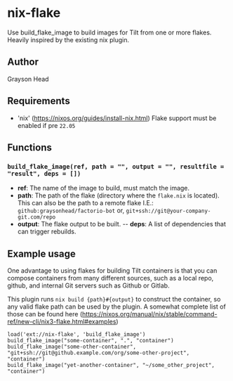 # nix-flake

Use build_flake_image to build images for Tilt from one or more flakes. Heavily inspired by the existing nix plugin.

## Author
Grayson Head

## Requirements

- 'nix' (https://nixos.org/guides/install-nix.html) Flake support must be enabled if pre `22.05`

## Functions

### `build_flake_image(ref, path = "", output = "", resultfile = "result", deps = [])`

- **ref**: The name of the image to build, must match the image.
- **path**: The path of the flake (directory where the `flake.nix` is located). This can also be the path to a remote flake I.E.: `github:graysonhead/factorio-bot` or, `git+ssh://git@your-company-git.com/repo`
- **output**: The flake output to be built.
-- **deps**: A list of dependencies that can trigger rebuilds.

## Example usage

One advantage to using flakes for building Tilt containers is that you can compose containers from many different sources, such as a local repo, github, and internal Git servers such as Github or Gitlab. 

This plugin runs `nix build {path}#{output}` to construct the container, so any valid flake path can be used by the plugin. A somewhat complete list of those can be found here (https://nixos.org/manual/nix/stable/command-ref/new-cli/nix3-flake.html#examples)

```
load('ext://nix-flake', 'build_flake_image')
build_flake_image("some-container", ".", "container")
build_flake_image("some-other-container", "git+ssh://git@github.example.com/org/some-other-project", "container")
build_flake_image("yet-another-container", "~/some_other_project", "container")
```

